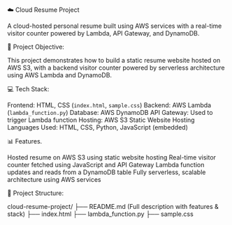  ☁️ Cloud Resume Project

A cloud-hosted personal resume built using AWS services with a real-time visitor counter powered by Lambda, API Gateway, and DynamoDB.

 🎯 Project Objective:

This project demonstrates how to build a static resume website hosted on AWS S3, with a backend visitor counter powered by serverless architecture using AWS Lambda and DynamoDB.

💻 Tech Stack:

Frontend: HTML, CSS (`index.html`, `sample.css`)
Backend: AWS Lambda (`lambda_function.py`)
Database: AWS DynamoDB
API Gateway: Used to trigger Lambda function
Hosting: AWS S3 Static Website Hosting
Languages Used: HTML, CSS, Python, JavaScript (embedded)


 📊 Features.

 Hosted resume on AWS S3 using static website hosting
 Real-time visitor counter fetched using JavaScript and API Gateway
 Lambda function updates and reads from a DynamoDB table
 Fully serverless, scalable architecture using AWS services


 📂 Project Structure:
 
cloud-resume-project/
├── README.md (Full description with features & stack)
├── index.html
├── lambda_function.py
├── sample.css
